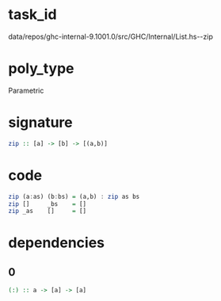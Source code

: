 
# task_id
data/repos/ghc-internal-9.1001.0/src/GHC/Internal/List.hs--zip

# poly_type
Parametric

# signature
```haskell
zip :: [a] -> [b] -> [(a,b)]
```   

# code
```haskell
zip (a:as) (b:bs) = (a,b) : zip as bs
zip []     _bs    = []
zip _as    []     = []
```

# dependencies
## 0
```haskell
(:) :: a -> [a] -> [a]
```